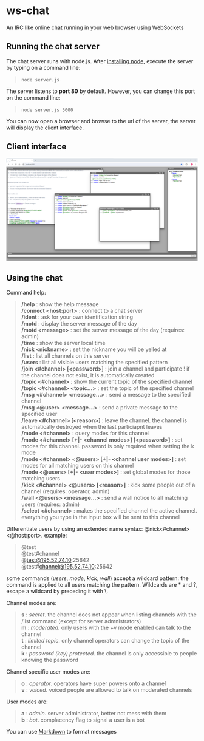 # ws-chat
An IRC like online chat running in your web browser using WebSockets

## Running the chat server

The chat server runs with node.js. After [installing node](https://nodejs.org/en/download/package-manager), execute the server by typing on a command line:

> `node server.js`

The server listens to **port 80** by default. However, you can change this port on the command line:

> `node server.js 5000`

You can now open a browser and browse to the url of the server, the server will display the client interface.

## Client interface
![ws-chat screenshot](ws-chat-screenshot.png)

## Using the chat

Command help:

> **/help** : show the help message  
> **/connect \<host:port>** : connect to a chat server  
> **/ident** : ask for your own identification string  
> **/motd** : display the server message of the day  
> **/motd \<message>** : set the server message of the day (requires: admin)  
> **/time** : show the server local time  
> **/nick \<nickname>** : set the nickname you will be yelled at  
> **/list** : list all channels on this server   
> **/users <pattern>** : list all visible users matching the specified pattern  
> **/join <#channel> [\<password>]** : join a channel and participate ! if the channel does not exist, it is automatically created  
> **/topic <#channel>** : show the current topic of the specified channel  
> **/topic <#channel> \<topic...>** : set the topic of the specified channel  
> **/msg <#channel> \<message...>** : send a message to the specified channel  
> **/msg <@user> \<message...>** : send a private message to the specified user  
> **/leave <#channel> [\<reason>]** : leave the channel. the channel is automatically destroyed when the last particiapnt leaves  
> **/mode <#channel>** : query modes for this channel  
> **/mode <#channel> [+|- \<channel modes>] [\<password>]** : set modes for this channel. password is only required when setting the k mode  
> **/mode <#channel> <@users> [+|- \<channel user modes>]** : set modes for all matching users on this channel  
> **/mode <@users> [+|- \<user modes>]** : set global modes for those matching users  
> **/kick <#channel> <@users> [\<reason>]** : kick some people out of a channel (requires: operator, admin)  
> **/wall <@users> <message...>** : send a wall notice to all matching users (requires: admin)  
> **/select <#channel>** : makes the specified channel the active channel. everything you type in the input box will be sent to this channel  

Differentiate users by using an extended name syntax: @nick\<#channel>\<@host:port>. example: 
> @test  
> @test#channel  
> @test@195.52.74.10:25642  
> @test#channel@195.52.74.10:25642

some commands (*users*, *mode*, *kick*, *wall*) accept a wildcard pattern: the command is applied to all users matching the pattern. Wildcards are * and ?, escape a wildcard by preceding it with \\.
                    
Channel modes are:

> **s** : *secret*. the channel does not appear when listing channels with the /list command (except for server admnistrators)  
> **m** : *moderated*. only users with the +v mode enabled can talk to the channel  
> **t** : *limited topic*. only channel operators can change the topic of the channel  
> **k** :  *password (key) protected*. the channel is only accessible to people knowing the password  

Channel specific user modes are:

> **o** : *operator*. operators have super powers onto a channel  
> **v** : *voiced*. voiced people are allowed to talk on moderated channels  

User modes are:
> **a** : *admin*. server administrator, better not mess with them  
> **b** : *bot*. complacency flag to signal a user is a bot  

You can use [Markdown](https://commonmark.org/help/) to format messages
